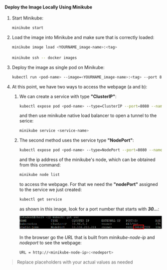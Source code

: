 #### Deploy the Image Locally Using Minikube

1. Start Minikube:

    ```bash
    minikube start
    ```

2. Load the image into Minikube and make sure that is correctly loaded:

    ```bash
    minikube image load <YOURNAME_image-name>:<tag>

    minikube ssh -- docker images
    ```

3. Deploy the image as single pod on Minikube:

    ```bash
    kubectl run <pod-name> --image=<YOURNAME_image-name>:<tag> --port 8080
    ```

4. At this point, we have two ways to access the webpage (a and b):

    1. We can create a service with type **"ClusterIP"**:

        ```bash
        kubectl expose pod <pod-name> --type=ClusterIP --port=8080 --name <service-name>
        ```

        and then use minikube native load balancer to open a tunnel to the serice:

        ```bash
        minikube service <service-name>
        ```

    2. The second method uses the service type **"NodePort"**:

        ```bash
        kubectl expose pod <pod-name> --type=NodePort --port=8080 --name <service-name>
        ```

        and the ip address of the minikube's node, which can be obtained from this command:

        ```bash
        minikube node list
        ```

        to access the webpage. For that we need the **"nodePort"** assigned to the service we just created:

        ```bash
        kubectl get service
        ```

        as shown in this image, look for a port number that starts with ***30...***:

        ![nodeport](images/nodeport.png)
        
        In the browser go the *URL* that is built from *minikube-node-ip* and *nodeport* to see the webpage:

        ```bash
        URL = http://<minikube-node-ip>:<nodeport>
        ```
        
> Replace placeholders with your actual values as needed